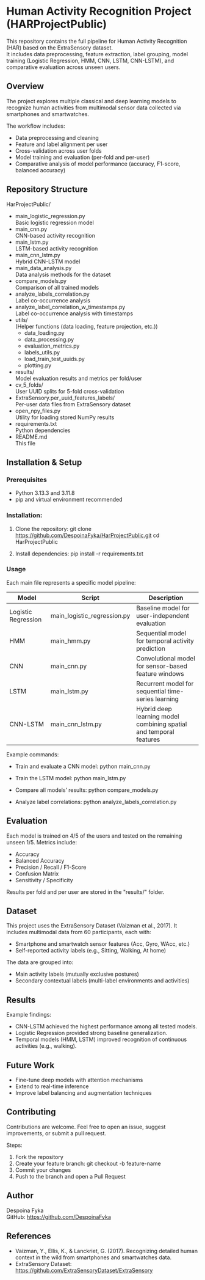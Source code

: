 # Human Activity Recognition Project (HARProjectPublic)

This repository contains the full pipeline for Human Activity Recognition (HAR) based on the ExtraSensory dataset.  
It includes data preprocessing, feature extraction, label grouping, model training (Logistic Regression, HMM, CNN, LSTM, CNN-LSTM), and comparative evaluation across unseen users.

## Overview

The project explores multiple classical and deep learning models to recognize human activities from multimodal sensor data collected via smartphones and smartwatches.

The workflow includes:
- Data preprocessing and cleaning
- Feature and label alignment per user
- Cross-validation across user folds
- Model training and evaluation (per-fold and per-user)
- Comparative analysis of model performance (accuracy, F1-score, balanced accuracy)

## Repository Structure

HarProjectPublic/
    <ul>
      <li>main_logistic_regression.py </li>
          Basic logistic regression model
      <li>main_cnn.py                 </li>
          CNN-based activity recognition
      <li>main_lstm.py                </li>
          LSTM-based activity recognition
      <li>main_cnn_lstm.py            </li>
          Hybrid CNN-LSTM model
      <li>main_data_analysis.py       </li>
          Data analysis methods for the dataset 
      <li>compare_models.py           </li>
          Comparison of all trained models
      <li>analyze_labels_correlation.py   </li>
          Label co-occurrence analysis
      <li>analyze_label_correlation_w_timestamps.py</li>
          Label co-occurrence analysis with timestamps
      <li>utils/                      
          (Helper functions (data loading, feature projection, etc.))
          <ul>
            <li>data_loading.py</li>
            <li>data_processing.py</li>
            <li>evaluation_metrics.py</li>
            <li>labels_utils.py</li>
            <li>load_train_test_uuids.py</li>
            <li>plotting.py</li>
          </ul>
      </li>
      <li>results/       
          Model evaluation results and metrics per fold/user</li>
      <li>cv_5_folds/    </li>
          User UUID splits for 5-fold cross-validation
      <li>ExtraSensory.per_uuid_features_labels/   </li>
          Per-user data files from ExtraSensory dataset
      <li>open_npy_files.py               </li>
          Utility for loading stored NumPy results
      <li>requirements.txt                </li>
          Python dependencies
      <li>README.md                       </li>
          This file
    </ul>

## Installation & Setup

### Prerequisites
- Python 3.13.3 and 3.11.8
- pip and virtual environment recommended

### Installation:
1. Clone the repository:
   git clone https://github.com/DespoinaFyka/HarProjectPublic.git
   cd HarProjectPublic

2. Install dependencies:
   pip install -r requirements.txt

### Usage

Each main file represents a specific model pipeline:

| Model | Script | Description |
|-------|---------|-------------|
| Logistic Regression | main_logistic_regression.py | Baseline model for user-independent evaluation |
| HMM | main_hmm.py | Sequential model for temporal activity prediction |
| CNN | main_cnn.py | Convolutional model for sensor-based feature windows |
| LSTM | main_lstm.py | Recurrent model for sequential time-series learning |
| CNN-LSTM | main_cnn_lstm.py | Hybrid deep learning model combining spatial and temporal features |

Example commands:
- Train and evaluate a CNN model:
  python main_cnn.py

- Train the LSTM model:
  python main_lstm.py

- Compare all models’ results:
  python compare_models.py

- Analyze label correlations:
  python analyze_labels_correlation.py


## Evaluation

Each model is trained on 4/5 of the users and tested on the remaining unseen 1/5.
Metrics include:
- Accuracy
- Balanced Accuracy
- Precision / Recall / F1-Score
- Confusion Matrix
- Sensitivity / Specificity

Results per fold and per user are stored in the "results/" folder.

## Dataset

This project uses the ExtraSensory Dataset (Vaizman et al., 2017).
It includes multimodal data from 60 participants, each with:
- Smartphone and smartwatch sensor features (Acc, Gyro, WAcc, etc.)
- Self-reported activity labels (e.g., Sitting, Walking, At home)

The data are grouped into:
- Main activity labels (mutually exclusive postures)
- Secondary contextual labels (multi-label environments and activities)


## Results

Example findings:
- CNN-LSTM achieved the highest performance among all tested models.
- Logistic Regression provided strong baseline generalization.
- Temporal models (HMM, LSTM) improved recognition of continuous activities (e.g., walking).


## Future Work

- Fine-tune deep models with attention mechanisms
- Extend to real-time inference
- Improve label balancing and augmentation techniques


## Contributing

Contributions are welcome.
Feel free to open an issue, suggest improvements, or submit a pull request.

Steps:
1. Fork the repository
2. Create your feature branch: git checkout -b feature-name
3. Commit your changes
4. Push to the branch and open a Pull Request


## Author

Despoina Fyka  
GitHub: https://github.com/DespoinaFyka


## References

- Vaizman, Y., Ellis, K., & Lanckriet, G. (2017). Recognizing detailed human context in the wild from smartphones and smartwatches data.
- ExtraSensory Dataset: https://github.com/ExtraSensoryDataset/ExtraSensory

